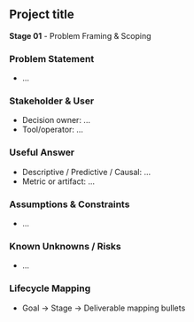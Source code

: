 ## Project title
**Stage 01** - Problem Framing & Scoping
### Problem Statement
- ...

### Stakeholder & User
- Decision owner: ...
- Tool/operator: ...

### Useful Answer
- Descriptive / Predictive / Causal: ...
- Metric or artifact: ...

### Assumptions & Constraints
- ...

### Known Unknowns / Risks
- ...

### Lifecycle Mapping
- Goal → Stage → Deliverable mapping bullets

